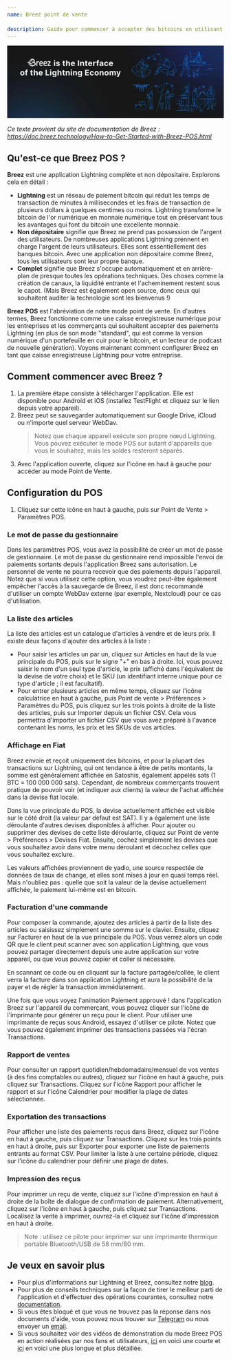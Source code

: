 ```yaml
---
name: Breez point de vente

description: Guide pour commencer à accepter des bitcoins en utilisant Breez POS
---
```


![cover](assets/cover.webp)

_Ce texte provient du site de documentation de Breez : https://doc.breez.technology/How-to-Get-Started-with-Breez-POS.html_

## Qu'est-ce que Breez POS ?

**Breez** est une application Lightning complète et non dépositaire. Explorons cela en détail :

- **Lightning** est un réseau de paiement bitcoin qui réduit les temps de transaction de minutes à millisecondes et les frais de transaction de plusieurs dollars à quelques centimes ou moins. Lightning transforme le bitcoin de l'or numérique en monnaie numérique tout en préservant tous les avantages qui font du bitcoin une excellente monnaie.
- **Non dépositaire** signifie que Breez ne prend pas possession de l'argent des utilisateurs. De nombreuses applications Lightning prennent en charge l'argent de leurs utilisateurs. Elles sont essentiellement des banques bitcoin. Avec une application non dépositaire comme Breez, tous les utilisateurs sont leur propre banque.
- **Complet** signifie que Breez s'occupe automatiquement et en arrière-plan de presque toutes les opérations techniques. Des choses comme la création de canaux, la liquidité entrante et l'acheminement restent sous le capot. (Mais Breez est également open source, donc ceux qui souhaitent auditer la technologie sont les bienvenus !)

**Breez POS** est l'abréviation de notre mode point de vente. En d'autres termes, Breez fonctionne comme une caisse enregistreuse numérique pour les entreprises et les commerçants qui souhaitent accepter des paiements Lightning (en plus de son mode "standard", qui est comme la version numérique d'un portefeuille en cuir pour le bitcoin, et un lecteur de podcast de nouvelle génération). Voyons maintenant comment configurer Breez en tant que caisse enregistreuse Lightning pour votre entreprise.

## Comment commencer avec Breez ?

1. La première étape consiste à télécharger l'application. Elle est disponible pour Android et iOS (installez TestFlight et cliquez sur le lien depuis votre appareil).
2. Breez peut se sauvegarder automatiquement sur Google Drive, iCloud ou n'importe quel serveur WebDav.
   > Notez que chaque appareil exécute son propre nœud Lightning. Vous pouvez exécuter le mode POS sur autant d'appareils que vous le souhaitez, mais les soldes resteront séparés.
3. Avec l'application ouverte, cliquez sur l'icône en haut à gauche pour accéder au mode Point de Vente.

## Configuration du POS

1. Cliquez sur cette icône en haut à gauche, puis sur Point de Vente > Paramètres POS.

### Le mot de passe du gestionnaire

Dans les paramètres POS, vous avez la possibilité de créer un mot de passe de gestionnaire. Le mot de passe du gestionnaire rend impossible l'envoi de paiements sortants depuis l'application Breez sans autorisation. Le personnel de vente ne pourra recevoir que des paiements depuis l'appareil. Notez que si vous utilisez cette option, vous voudrez peut-être également empêcher l'accès à la sauvegarde de Breez, il est donc recommandé d'utiliser un compte WebDav externe (par exemple, Nextcloud) pour ce cas d'utilisation.

### La liste des articles

La liste des articles est un catalogue d'articles à vendre et de leurs prix. Il existe deux façons d'ajouter des articles à la liste :

- Pour saisir les articles un par un, cliquez sur Articles en haut de la vue principale du POS, puis sur le signe "+" en bas à droite. Ici, vous pouvez saisir le nom d'un seul type d'article, le prix (affiché dans l'équivalent de la devise de votre choix) et le SKU (un identifiant interne unique pour ce type d'article ; il est facultatif).
- Pour entrer plusieurs articles en même temps, cliquez sur l'icône calculatrice en haut à gauche, puis Point de vente > Préférences > Paramètres du POS, puis cliquez sur les trois points à droite de la liste des articles, puis sur Importer depuis un fichier CSV. Cela vous permettra d'importer un fichier CSV que vous avez préparé à l'avance contenant les noms, les prix et les SKUs de vos articles.

### Affichage en Fiat

Breez envoie et reçoit uniquement des bitcoins, et pour la plupart des transactions sur Lightning, qui ont tendance à être de petits montants, la somme est généralement affichée en Satoshis, également appelés sats (1 BTC = 100 000 000 sats). Cependant, de nombreux commerçants trouvent pratique de pouvoir voir (et indiquer aux clients) la valeur de l'achat affichée dans la devise fiat locale.

Dans la vue principale du POS, la devise actuellement affichée est visible sur le côté droit (la valeur par défaut est SAT). Il y a également une liste déroulante d'autres devises disponibles à afficher. Pour ajouter ou supprimer des devises de cette liste déroulante, cliquez sur Point de vente > Préférences > Devises Fiat. Ensuite, cochez simplement les devises que vous souhaitez avoir dans votre menu déroulant et décochez celles que vous souhaitez exclure.

Les valeurs affichées proviennent de yadio, une source respectée de données de taux de change, et elles sont mises à jour en quasi temps réel. Mais n'oubliez pas : quelle que soit la valeur de la devise actuellement affichée, le paiement lui-même est en bitcoin.

### Facturation d'une commande

Pour composer la commande, ajoutez des articles à partir de la liste des articles ou saisissez simplement une somme sur le clavier. Ensuite, cliquez sur Facturer en haut de la vue principale du POS. Vous verrez alors un code QR que le client peut scanner avec son application Lightning, que vous pouvez partager directement depuis une autre application sur votre appareil, ou que vous pouvez copier et coller si nécessaire.

En scannant ce code ou en cliquant sur la facture partagée/collée, le client verra la facture dans son application Lightning et aura la possibilité de la payer et de régler la transaction immédiatement.

Une fois que vous voyez l'animation Paiement approuvé ! dans l'application Breez sur l'appareil du commerçant, vous pouvez cliquer sur l'icône de l'imprimante pour générer un reçu pour le client. Pour utiliser une imprimante de reçus sous Android, essayez d'utiliser ce pilote. Notez que vous pouvez également imprimer des transactions passées via l'écran Transactions.

### Rapport de ventes

Pour consulter un rapport quotidien/hebdomadaire/mensuel de vos ventes (à des fins comptables ou autres), cliquez sur l'icône en haut à gauche, puis cliquez sur Transactions. Cliquez sur l'icône Rapport pour afficher le rapport et sur l'icône Calendrier pour modifier la plage de dates sélectionnée.

### Exportation des transactions

Pour afficher une liste des paiements reçus dans Breez, cliquez sur l'icône en haut à gauche, puis cliquez sur Transactions. Cliquez sur les trois points en haut à droite, puis sur Exporter pour exporter une liste de paiements entrants au format CSV. Pour limiter la liste à une certaine période, cliquez sur l'icône du calendrier pour définir une plage de dates.

### Impression des reçus

Pour imprimer un reçu de vente, cliquez sur l'icône d'impression en haut à droite de la boîte de dialogue de confirmation de paiement. Alternativement, cliquez sur l'icône en haut à gauche, puis cliquez sur Transactions. Localisez la vente à imprimer, ouvrez-la et cliquez sur l'icône d'impression en haut à droite.

> Note : utilisez ce pilote pour imprimer sur une imprimante thermique portable Bluetooth/USB de 58 mm/80 mm.

## Je veux en savoir plus

- Pour plus d'informations sur Lightning et Breez, consultez notre [blog](https://breez.technology/blog).
- Pour plus de conseils techniques sur la façon de tirer le meilleur parti de l'application et d'effectuer des opérations courantes, consultez notre [documentation](https://breez.technology/documentation).
- Si vous êtes bloqué et que vous ne trouvez pas la réponse dans nos documents d'aide, vous pouvez nous trouver sur [Telegram](https://t.me/breez_labs) ou nous envoyer un [email](mailto:support@breez.technology).
- Si vous souhaitez voir des vidéos de démonstration du mode Breez POS en action réalisées par nos fans et utilisateurs, [ici](https://www.youtube.com/watch?v=xxxx) en voici une courte et [ici](https://www.youtube.com/watch?v=xxxx) en voici une plus longue et plus détaillée.
